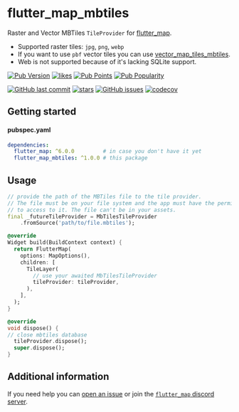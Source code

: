 # flutter_map_mbtiles

Raster and Vector MBTiles `TileProvider`
for [flutter_map](https://pub.dev/packages/flutter_map).

- Supported raster tiles: `jpg`, `png`, `webp`
- If you want to use `pbf` vector tiles
  you can
  use [vector_map_tiles_mbtiles](https://pub.dev/packages/vector_map_tiles_mbtiles).
- Web is not supported because of it's lacking SQLite support.

[![Pub Version](https://img.shields.io/pub/v/flutter_map_mbtiles)](https://pub.dev/packages/flutter_map_mbtiles)
[![likes](https://img.shields.io/pub/likes/flutter_map_mbtiles?logo=flutter)](https://pub.dev/packages/flutter_map_mbtiles)
[![Pub Points](https://img.shields.io/pub/points/flutter_map_mbtiles)](https://pub.dev/packages/flutter_map_mbtiles/score)
[![Pub Popularity](https://img.shields.io/pub/popularity/flutter_map_mbtiles)](https://pub.dev/packages/flutter_map_mbtiles)

[![GitHub last commit](https://img.shields.io/github/last-commit/josxha/flutter_map_plugins)](https://github.com/josxha/flutter_map_plugins)
[![stars](https://badgen.net/github/stars/josxha/flutter_map_plugins?label=stars&color=green&icon=github)](https://github.com/josxha/flutter_map_plugins/stargazers)
[![GitHub issues](https://img.shields.io/github/issues/josxha/flutter_map_plugins)](https://github.com/josxha/flutter_map_plugins/issues)
[![codecov](https://codecov.io/gh/josxha/flutter_map_plugins/graph/badge.svg?token=5045489G7X)](https://codecov.io/gh/josxha/flutter_map_plugins)

## Getting started

#### pubspec.yaml

```yaml
dependencies:
  flutter_map: ^6.0.0         # in case you don't have it yet 
  flutter_map_mbtiles: ^1.0.0 # this package
```

## Usage

```dart
// provide the path of the MBTiles file to the tile provider.
// The file must be on your file system and the app must have the permission 
// to access to it. The file can't be in your assets.
final _futureTileProvider = MbTilesTileProvider
    .fromSource('path/to/file.mbtiles');

@override
Widget build(BuildContext context) {
  return FlutterMap(
    options: MapOptions(),
    children: [
      TileLayer(
        // use your awaited MbTilesTileProvider
        tileProvider: tileProvider,
      ),
    ],
  );
}

@override
void dispose() {
// close mbtiles database
  tileProvider.dispose();
  super.dispose();
}

```

## Additional information

If you need help you
can [open an issue](https://github.com/josxha/flutter_map_plugins/issues/new/choose)
or join
the [`flutter_map` discord server](https://discord.gg/BwpEsjqMAH).